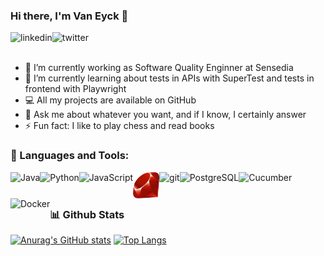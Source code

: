 ### Hi there, I'm Van Eyck 👋 

<a href='https://www.linkedin.com/in/van-eyck/'><img align='left' alt="linkedin" src="https://raw.githubusercontent.com/rahul-jha98/rahul-jha98/561d474902b59c7429ec22bb73e225696c27b202/assets/linkedin.svg" height='18px'/></a>
<a href='https://twitter.com/vaneycksr/'><img align='left' alt="twitter" src="https://raw.githubusercontent.com/rahul-jha98/rahul-jha98/561d474902b59c7429ec22bb73e225696c27b202/assets/twitter.svg" height='18px'/></a>

<br>
<br>

- 🔭 I’m currently working as Software Quality Enginner at Sensedia
- 🌱 I’m currently learning about tests in APIs with SuperTest and tests in frontend with Playwright
- 💻 All my projects are available on GitHub
- 💬 Ask me about whatever you want, and if I know, I certainly answer
- ⚡ Fun fact: I like to play chess and read books



### 🔨 Languages and Tools:

<a href="https://www.java.com" target="_blank"><img align="left" alt="Java" height ="42px" src="https://raw.githubusercontent.com/rahul-jha98/github_readme_icons/main/language_and_tools/square/java/java.svg"></a>

<a href="https://www.python.org" target="_blank"><img align="left" alt="Python" height ="42px" src="https://raw.githubusercontent.com/rahul-jha98/github_readme_icons/main/language_and_tools/square/python/python.svg"></a>

<a href="https://developer.mozilla.org/en-US/docs/Web/JavaScript" target="_blank"><img align="left" alt="JavaScript" height ="42px" src="https://raw.githubusercontent.com/rahul-jha98/github_readme_icons/main/language_and_tools/square/javascript/javascript.svg"> </a>

<a href="https://www.ruby-lang.org/pt/" target="_blank"> <img align="left" alt="Ruby" height ="42px" src="https://raw.githubusercontent.com/github/explore/80688e429a7d4ef2fca1e82350fe8e3517d3494d/topics/ruby/ruby.png"> </a>

<a href="https://git-scm.com/" target="_blank"> <img src="https://raw.githubusercontent.com/rahul-jha98/github_readme_icons/main/language_and_tools/square/git-scm/git-scm.svg" align="left" alt="git" height='42px'/> </a>

<a href="https://www.postgresql.org/" target="_blank"> <img src="https://github.com/zumrudu-anka/zumrudu-anka/blob/master/images/postgresql.svg" align="left" alt="PostgreSQL" height='42px'/> </a>

<a href="https://cucumber.io/" target="_blank"> <img src="https://avatars.githubusercontent.com/u/5459659?v=4" align="left" alt="Cucumber" height='42px'/> </a>

<a href="https://www.docker.com/" target="_blank"> <img src="https://avatars.githubusercontent.com/u/5429470?s=200&v=4" align="left" alt="Docker" height='42px'/> </a>

<br>
<br>


### 📊 Github Stats

[![Anurag's GitHub stats](https://github-readme-stats.vercel.app/api?username=vaneycksr&show_icons=true&hide_rank=true&include_all_commits=true&line_height=20)](https://github.com/anuraghazra/github-readme-stats)
[![Top Langs](https://github-readme-stats.vercel.app/api/top-langs/?username=vaneycksr&layout=compact)](https://github.com/vaneycksr/github-readme-stats)





<!--
**vaneycksr/vaneycksr** is a ✨ _special_ ✨ repository because its `README.md` (this file) appears on your GitHub profile.

Here are some ideas to get you started:

- 🔭 I’m currently working on ...
- 🌱 I’m currently learning ...
- 👯 I’m looking to collaborate on ...
- 🤔 I’m looking for help with ...
- 💬 Ask me about ...
- 📫 How to reach me: ...
- 😄 Pronouns: ...
- ⚡ Fun fact: ...
-->
